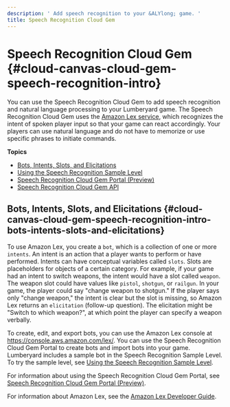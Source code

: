 ```yaml
---
description: ' Add speech recognition to your &ALYlong; game. '
title: Speech Recognition Cloud Gem
---
```

# Speech Recognition Cloud Gem {#cloud-canvas-cloud-gem-speech-recognition-intro}

You can use the Speech Recognition Cloud Gem to add speech recognition and natural language processing to your Lumberyard game\. The Speech Recognition Cloud Gem uses the [Amazon Lex service](https://aws.amazon.com/lex/), which recognizes the intent of spoken player input so that your game can react accordingly\. Your players can use natural language and do not have to memorize or use specific phrases to initiate commands\.

**Topics**
+ [Bots, Intents, Slots, and Elicitations](#cloud-canvas-cloud-gem-speech-recognition-intro-bots-intents-slots-and-elicitations)
+ [Using the Speech Recognition Sample Level](/docs/userguide/gems/cloud-canvas/speech-recognition-sample-level.md)
+ [Speech Recognition Cloud Gem Portal \(Preview\)](/docs/userguide/gems/cloud-canvas/speech-recognition-cgp.md)
+ [Speech Recognition Cloud Gem API](/docs/userguide/gems/cloud-canvas/speech-recognition-api.md)

## Bots, Intents, Slots, and Elicitations {#cloud-canvas-cloud-gem-speech-recognition-intro-bots-intents-slots-and-elicitations}

To use Amazon Lex, you create a `bot`, which is a collection of one or more `intents`\. An intent is an action that a player wants to perform or have performed\. Intents can have conceptual variables called `slots`\. Slots are placeholders for objects of a certain category\. For example, if your game had an intent to switch weapons, the intent would have a slot called `weapon`\. The weapon slot could have values like `pistol`, `shotgun`, or `railgun`\. In your game, the player could say "change weapon to shotgun\." If the player says only "change weapon," the intent is clear but the slot is missing, so Amazon Lex returns an `elicitation` \(follow\-up question\)\. The elicitation might be "Switch to which weapon?", at which point the player can specify a weapon verbally\.

To create, edit, and export bots, you can use the Amazon Lex console at [https://console\.aws\.amazon\.com/lex/](https://console.aws.amazon.com/lex/)\. You can use the Speech Recognition Cloud Gem Portal to create bots and import bots into your game\. Lumberyard includes a sample bot in the Speech Recognition Sample Level\. To try the sample level, see [Using the Speech Recognition Sample Level](/docs/userguide/gems/cloud-canvas/speech-recognition-sample-level.md)\.

For information about using the Speech Recognition Cloud Gem Portal, see [Speech Recognition Cloud Gem Portal \(Preview\)](/docs/userguide/gems/cloud-canvas/speech-recognition-cgp.md)\.

For information about Amazon Lex, see the [Amazon Lex Developer Guide](https://docs.aws.amazon.com/lex/latest/dg/)\.